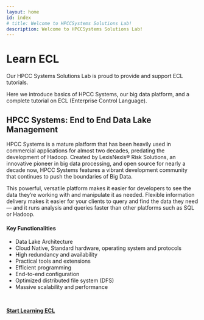 ```yaml
---
layout: home
id: index
# title: Welcome to HPCCSystems Solutions Lab!
description: Welcome to HPCCSystems Solutions Lab!
---
```


# Learn ECL

Our HPCC Systems Solutions Lab is proud to provide and support ECL tutorials.

Here we introduce basics of HPCC Systems, our big data platform, and a complete tutorial on ECL (Enterprise Control Language).

## HPCC Systems: End to End Data Lake Management

HPCC Systems is a mature platform that has been heavily used in commercial applications for almost two decades, predating the development of Hadoop. Created by LexisNexis® Risk Solutions, an innovative pioneer in big data processing, and open source for nearly a decade now, HPCC Systems features a vibrant development community that continues to push the boundaries of Big Data.

This powerful, versatile platform makes it easier for developers to see the data they’re working with and manipulate it as needed. Flexible information delivery makes it easier for your clients to query and find the data they need — and it runs analysis and queries faster than other platforms such as SQL or Hadoop.

#### Key Functionalities

- Data Lake Architecture
- Cloud Native, Standard hardware, operating system and protocols
- High redundancy and availability
- Practical tools and extensions
- Efficient programming
- End-to-end configuration
- Optimized distributed file system (DFS)
- Massive scalability and performance

<br>

[**Start Learning ECL**](Tutorial/ECLSyntax/introduction.md)